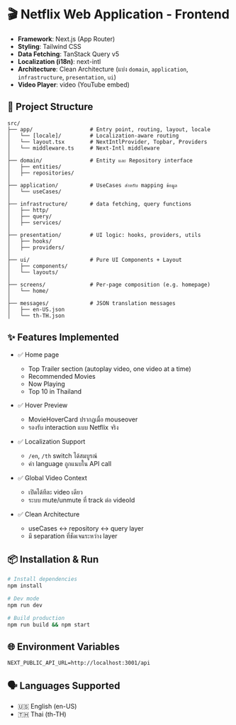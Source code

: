 # 🎬 Netflix Web Application - Frontend

- **Framework**: Next.js (App Router)
- **Styling**: Tailwind CSS
- **Data Fetching**: TanStack Query v5
- **Localization (i18n)**: next-intl
- **Architecture**: Clean Architecture (แบ่ง `domain`, `application`, `infrastructure`, `presentation`, `ui`)
- **Video Player**: video (YouTube embed)

## 📁 Project Structure

```
src/
├── app/                  # Entry point, routing, layout, locale
│   └── [locale]/         # Localization-aware routing
│   └── layout.tsx        # NextIntlProvider, Topbar, Providers
│   └── middleware.ts     # Next-Intl middleware
│
├── domain/               # Entity และ Repository interface
│   ├── entities/
│   ├── repositories/
│
├── application/          # UseCases สำหรับ mapping ข้อมูล
│   └── useCases/
│
├── infrastructure/       # data fetching, query functions
│   ├── http/
│   ├── query/
│   ├── services/
│
├── presentation/         # UI logic: hooks, providers, utils
│   ├── hooks/
│   ├── providers/
│
├── ui/                   # Pure UI Components + Layout
│   ├── components/
│   └── layouts/
│
├── screens/              # Per-page composition (e.g. homepage)
│   └── home/
│
├── messages/             # JSON translation messages
│   ├── en-US.json
│   └── th-TH.json
```

## ✨ Features Implemented

- ✅ Home page

  - Top Trailer section (autoplay video, one video at a time)
  - Recommended Movies
  - Now Playing
  - Top 10 in Thailand

- ✅ Hover Preview

  - MovieHoverCard ปรากฏเมื่อ mouseover
  - รองรับ interaction แบบ Netflix จริง

- ✅ Localization Support

  - `/en`, `/th` switch ได้สมบูรณ์
  - ค่า language ถูกแนบใน API call

- ✅ Global Video Context

  - เปิดได้ทีละ video เดียว
  - ระบบ mute/unmute ที่ track ต่อ videoId

- ✅ Clean Architecture
  - useCases ↔ repository ↔ query layer
  - มี separation ที่ชัดเจนระหว่าง layer

## 📦 Installation & Run

```bash
# Install dependencies
npm install

# Dev mode
npm run dev

# Build production
npm run build && npm start
```

## 🌐 Environment Variables

```env
NEXT_PUBLIC_API_URL=http://localhost:3001/api
```

## 🗣 Languages Supported

- 🇺🇸 English (en-US)
- 🇹🇭 Thai (th-TH)
